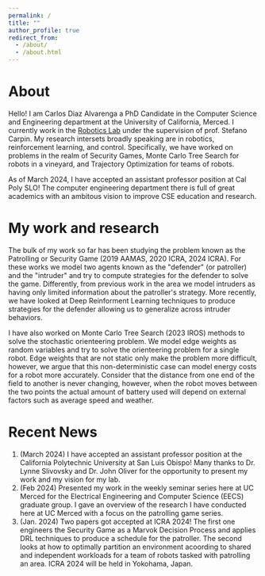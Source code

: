 ```yaml
---
permalink: /
title: ""
author_profile: true
redirect_from: 
  - /about/
  - /about.html
---
```


About
======
Hello! I am Carlos Diaz Alvarenga a PhD Candidate in the Computer Science and Engineering department at the University of California, Merced. I currently work in the [Robotics Lab](https://robotics.ucmerced.edu) under the supervision of prof. Stefano Carpin. My research intersets broadly speaking are in robotics, reinforcement learning, and control. Specifically, we have worked on problems in the realm of Security Games, Monte Carlo Tree Search for robots in a vineyard, and Trajectory Optimization for teams of robots.

As of March 2024, I have accepted an assistant professor position at Cal Poly SLO! The computer engineering department there is full of great academics with an ambitous vision to improve CSE education and research.

My work and research
======
The bulk of my work so far has been studying the problem known as the Patrolling or Security Game (2019 AAMAS, 2020 ICRA, 2024 ICRA). For these works we model two agents known as the "defender" (or patroller) and the "intruder" and try to compute strategies for the defender to solve the game. Differently, from previous work in the area we model intruders as having only limited information about the patroller's strategy. More recently, we have looked at Deep Reinforment Learning techniques to produce strategies for the defender allowing us to generalize across intruder behaviors.

I have also worked on Monte Carlo Tree Search (2023 IROS) methods to solve the stochastic orienteering problem. We model edge weights as random variables and try to solve the orienteering problem for a single robot. Edge weights that are not static only make the problem more difficult, however, we argue that this non-deterministic case can model energy costs for a robot more accurately. Consider that the distance from one end of the field to another is never changing, however, when the robot moves between the two points the actual amount of battery used will depend on external factors such as average speed and weather.

Recent News
======
1. (March 2024) I have accepted an assistant professor position at the California Polytechnic University at San Luis Obispo! Many thanks to Dr. Lynne Slivovsky and Dr. John Oliver for the opportunity to present my work and my vision for my lab.
2. (Feb 2024) Presented my work in the weekly seminar series here at UC Merced for the Electrical Engineering and Computer Science (EECS) graduate group. I gave an overview of the research I have conducted here at UC Merced with a focus on the patrolling game series.
3. (Jan. 2024) Two papers got accepted at ICRA 2024! The first one engineers the Security Game as a Marvok Decision Process and applies DRL techniques to produce a schedule for the patroller. The second looks at how to optimally partition an environment acoording to shared and independent workloads for a team of robots tasked with patrolling an area. ICRA 2024 will be held in Yokohama, Japan.